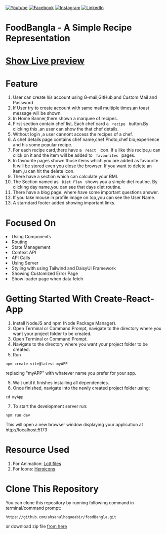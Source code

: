 [![Youtube][youtube-shield]][youtube-url]
[![Facebook][facebook-shield]][facebook-url]
[![Instagram][instagram-shield]][instagram-url]
[![LinkedIn][linkedin-shield]][linkedin-url]

# FoodBangla - A Simple Recipe Representation

# [Show Live preview](https://joyful-rugelach-69f894.netlify.app)

# Feature
1. User can create his account using G-mail,GitHub,and Custom Mail and Password
2. If User try to create account with same mail multiple times,an toast message will be shown.
3. In Home Banner,there shown a marquee of recipes.
4. First section contain chef list. Each chef card a ``  recipe  `` button.By clicking this ,an user can show the that chef details. 
4. Without login ,a user cannont access the recipes of a chef.
5. A chef details page contains chef name,chef Photo,chef bio,experience and his some popular recipe.
6. For each recipe card,there have a ``  react  `` icon. If u like this recipe,u can click on it and the item will be added to ``  favourites  `` pages. 
7. In favourite pages shown those items which you are added as favourite. It will be stored even you close the browser. If you want to delete an item ,u can hit the delete icon.
8. There have a section which can calculate your BMI.
9. The Section named as ``  Diet Plan  `` shows you a simple diet routine. By clicking day name,you can see that days diet routine.
10. There have a blog page. where have some important questions answer.
11. If you take mouse in profile image on top,you can see the User Name.
10. A starndard footer added showing important links.


# Focused On
<li> Using Components
<li> Routing
<li> State Management
<li> Context API
<li> API Calls
<li> Using Server
<li> Styling with using Tailwind and DaisyUI Framework
<li> Showing Customized Error Page
<li> Show loader page when data fetch


# Getting Started With Create-React-App
1. Install NodeJS and npm (Node Package Manager).
2. Open Terminal or Command Prompt, navigate to the directory where you want your project folder to be created.
2. Open Terminal or Command Prompt.
3. Navigate to the directory where you want your project folder to be created.
4. Run 
```
npm create vite@latest myAPP
``` 
replacing "myAPP" with whatever name you prefer for your app.

5. Wait until it finishes installing all dependencies.
6. Once finished, navigate into the newly created project folder using: 
```
cd myApp
```
7. To start the development server run: 

```
npm run dev

```
This will open a new browser window displaying your application at http://localhost:5173


# Resource Used
1. For Animation:  [Lottifiles](https://lottiefiles.com)
2. For Icons: [Heroicons](https://heroicons.com/)


# Clone This Repository
You can clone this repository by running following command in terminal/command prompt:

``` 
https://github.com/ahsanulhoqueabir/foodBangla.git
``` 

or download zip file [from here](https://github.com/ahsanulhoqueabir/foodBangla)


<!-- Social Media Link -->

[youtube-shield]: https://img.shields.io/badge/-Youtube-black.svg?style=flat-square&logo=youtube&color=555&logoColor=white
[youtube-url]: https://youtube.com/@AhsanulAbir
[facebook-shield]: https://img.shields.io/badge/-Facebook-black.svg?style=flat-square&logo=facebook&color=555&logoColor=white
[facebook-url]: https://facebook.com/mdahsanulhoqueabir
[instagram-shield]: https://img.shields.io/badge/-Instagram-black.svg?style=flat-square&logo=instagram&color=555&logoColor=white
[instagram-url]: https://instagram.com/Ahsanul.H.abir
[linkedin-shield]: https://img.shields.io/badge/-LinkedIn-black.svg?style=flat-square&logo=linkedin&colorB=555
[linkedin-url]: https://linkedin.com/company/AhsanulHoqueAbir
